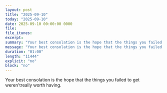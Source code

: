 ```yaml
---
layout: post
title: "2025-09-10"
today: "2025-09-10"
date: 2025-09-10 00:00:00 0000
file:
file_itunes:
excerpt:
summary: "Your best consolation is the hope that the things you failed to get weren'treally worth having."
message: "Your best consolation is the hope that the things you failed to get weren'treally worth having."
duration: "01:00"
length: "11444"
explicit: "no"
block: "no"
---
```

Your best consolation is the hope that the things you failed to get weren'treally worth having.

